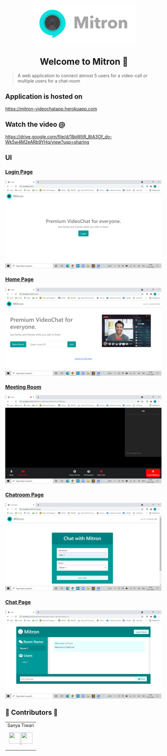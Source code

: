 <p align="center"><img align="center" src="public/images/logo.png" height="128" /></p>
<h1 align="center">Welcome to Mitron 👋</h1>


> A web application to connect atmost 5 users for a video-call or multiple users for a chat-room


## Application is hosted on 
<a href="https://mitron-videochatapp.herokuapp.com" target="_blank">
   https://mitron-videochatapp.herokuapp.com
</a>


## Watch the video @
<a href="https://drive.google.com/file/d/18pWIiR_8tA3Of_do-Wk5w4M2eARb9YHq/view?usp=sharing" target="_blank">
    https://drive.google.com/file/d/18pWIiR_8tA3Of_do-Wk5w4M2eARb9YHq/view?usp=sharing
</a>




## UI  
### [Login Page](#)
<img width=500 alt="Login Page" src="public/images/1-login_page.png"/>

### [Home Page](#)
<img width=500 alt="Home Page" src="public/images/2-home_page.png"/>

### [Meeting Room](#)
<img width=500 alt="Meeting Room" src="public/images/3-meet_room.png"/>

### [Chatroom Page](#)
<img width=500 alt="Chatroom Page" src="public/images/4-chatroom_page.png"/>

### [Chat Page](#)
<img width=500 alt="Chat Page" src="public/images/5-chat_page.png"/>




## 👧 Contributors 👦

<table>
<tr align="center">

<td>
Sanya Tiwari
<br>
<p align="center">
<a href = "https://github.com/SanyaTiwari">
	<img src = "http://www.iconninja.com/files/241/825/211/round-collaboration-social-github-code-circle-network-icon.svg" width="36" height = "36"/>
</a>
<a href = "https://www.linkedin.com/in/sanyatiwari001/">
	<img src = "http://www.iconninja.com/files/863/607/751/network-linkedin-social-connection-circular-circle-media-icon.svg" width="36" height="36"/>
</a>
</p>
</td>

</tr>
</table>
